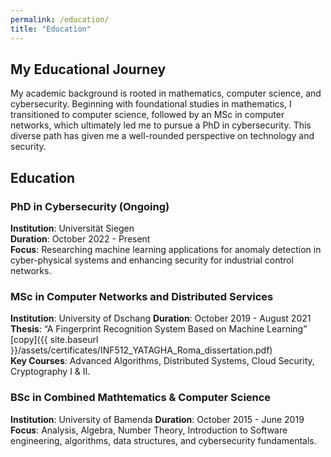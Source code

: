 ```yaml
---
permalink: /education/
title: "Education"
---
```


## My Educational Journey

My academic background is rooted in mathematics, computer science, and cybersecurity. Beginning with foundational studies in mathematics, I transitioned to computer science, followed by an MSc in computer networks, which ultimately led me to pursue a PhD in cybersecurity. This diverse path has given me a well-rounded perspective on technology and security.

## Education

### PhD in Cybersecurity (Ongoing)
**Institution**: Universität Siegen  
**Duration**: October 2022 - Present  
**Focus**: Researching machine learning applications for anomaly detection in cyber-physical systems and enhancing security for industrial control networks.

### MSc in Computer Networks and Distributed Services
**Institution**: University of   Dschang
**Duration**: October 2019 - August 2021  
**Thesis**: “A Fingerprint Recognition System Based on Machine Learning”  [copy]({{ site.baseurl }}/assets/certificates/INF512_YATAGHA_Roma_dissertation.pdf)  
**Key Courses**: Advanced Algorithms, Distributed Systems, Cloud Security, Cryptography I & II.


### BSc in Combined Mathtematics & Computer Science
**Institution**: University of Bamenda 
**Duration**: October 2015 - June 2019  
**Focus**: Analysis, Algebra, Number Theory, Introduction to Software engineering, algorithms, data structures, and cybersecurity fundamentals.
